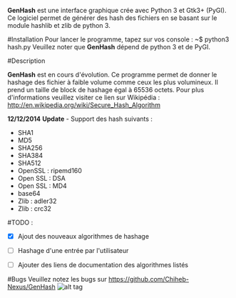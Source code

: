 **GenHash** est une interface graphique crée avec Python 3 et Gtk3+ (PyGI). Ce logiciel permet de générer des hash des fichiers en se basant sur le module hashlib et zlib de python 3.

#Installation 
Pour lancer le programme, tapez sur vos console : 
~$ python3 hash.py 
Veuillez noter que **GenHash** dépend de python 3 et de PyGI.


#Description 

**GenHash** est en cours d'évolution. Ce programme permet de donner le hashage des fichier à faible volume comme ceux les plus volumineux. Il prend un taille de block de hashage égal à 65536 octets. Pour plus d'informations veuillez visiter ce lien sur Wikipédia : http://en.wikipedia.org/wiki/Secure_Hash_Algorithm  

**12/12/2014** 
**Update** - Support des hash suivants :
   * SHA1
   * MD5
   * SHA256
   * SHA384
   * SHA512
   * OpenSSL : ripemd160
   * Open SSL : DSA
   * Open SSL : MD4
   * base64
   * Zlib : adler32
   * Zlib : crc32
  
#TODO :
   - [x]  Ajout des nouveaux algorithmes de hashage
   - [ ]  Hashage d'une entrée par l'utilisateur
   - [ ]  Ajouter des liens de documentation des algorithmes listés


#Bugs 
Veuillez notez les bugs sur https://github.com/Chiheb-Nexus/GenHash
![alt tag](http://1.bp.blogspot.com/-YghRP1ZZUQg/VIqWSM_EuOI/AAAAAAAAA58/ojPqvs0rrXc/s1600/S%C3%A9lection_015.png)

